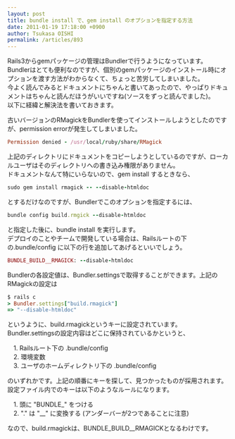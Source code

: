 ```yaml
---
layout: post
title: bundle install で、gem install のオプションを指定する方法
date: 2011-01-19 17:18:00 +0900
author: Tsukasa OISHI
permalink: /articles/893
---
```



Rails3からgemパッケージの管理はBundlerで行うようになっています。  
Bundlerはとても便利なのですが、個別のgemパッケージのインストール時にオプションを渡す方法がわからなくて、ちょっと苦労してしまいました。  
今よく読んでみるとドキュメントにちゃんと書いてあったので、やっぱりドキュメントはちゃんと読んだほうがいいですね(ソースをずっと読んでました)。  
以下に経緯と解決法を書いておきます。  

古いバージョンのRMagickをBundlerを使ってインストールしようとしたのですが、permission errorが発生してしまいました。  

```ruby  
Permission denied - /usr/local/ruby/share/RMagick  
```  

上記のディレクトリにドキュメントをコピーしようとしているのですが、ローカルユーザはそのディレクトリへの書き込み権限がありません。  
ドキュメントなんて特にいらないので、gem install するときなら、  

```ruby  
sudo gem install rmagick -- --disable-htmldoc  
```  

とするだけなのですが、Bundlerでこのオプションを指定するには、  

```ruby  
bundle config build.rmgick --disable-htmldoc  
```  

と指定した後に、bundle install を実行します。  
デプロイのことやチームで開発している場合は、Railsルートの下の.bundle/config に以下の行を追加してあげるといいでしょう。  

```ruby  
BUNDLE_BUILD__RMAGICK: --disable-htmldoc  
```  

Bundlerの各設定値は、Bundler.settingsで取得することができます。上記のRMagickの設定は  

```ruby  
$ rails c  
> Bundler.settings["build.rmagick"]  
=> "--disable-htmldoc"  
```  

というように、build.rmagickというキーに設定されています。  
Bundler.settingsの設定内容はどこに保持されているかというと、  

　1. Railsルート下の .bundle/config  
　2. 環境変数  
　3. ユーザのホームディレクトリ下の .bundle/config  

のいずれかです。上記の順番にキーを探して、見つかったものが採用されます。  
設定ファイル内でのキーは以下のようなルールになります。  

　1. 頭に "BUNDLE_" をつける  
　2. "." は "__" に変換する (アンダーバーが2つであることに注意)  

なので、build.rmagickは、BUNDLE_BUILD__RMAGICKとなるわけです。  

